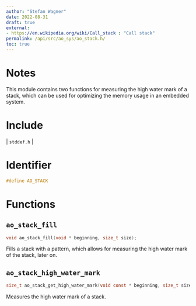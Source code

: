 ```yaml
---
author: "Stefan Wagner"
date: 2022-08-31
draft: true
external:
- https://en.wikipedia.org/wiki/Call_stack : "Call stack"
permalink: /api/src/ao_sys/ao_stack.h/
toc: true
---
```


# Notes

This module contains two functions for measuring the high water mark of a stack, which can be used for optimizing the memory usage in an embedded system.

# Include

| `stddef.h` |

# Identifier

```c
#define AO_STACK
```

# Functions

## `ao_stack_fill`

```c
void ao_stack_fill(void * beginning, size_t size);
```

Fills a stack with a pattern, which allows for measuring the high water mark of the stack, later on.

## `ao_stack_high_water_mark`

```c
size_t ao_stack_get_high_water_mark(void const * beginning, size_t size);
```

Measures the high water mark of a stack.
